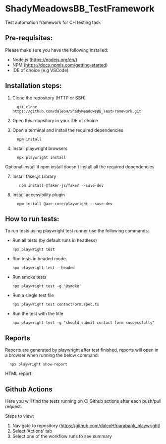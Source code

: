 # ShadyMeadowsBB_TestFramework
Test automation framework for CH testing task

## Pre-requisites:
Please make sure you have the following installed:

+ Node.js (https://nodejs.org/en/)
+ NPM (https://docs.npmjs.com/getting-started)
+ IDE of choice (e.g VSCode)

## Installation steps:
1. Clone the repository (HTTP or SSH)
  
         git clone https://github.com/daleoH/ShadyMeadowsBB_TestFramework.git
4. Open this repository in your IDE of choice
5. Open a terminal and install the required dependencies
   
         npm install       
6. Install playwright browsers 
   
         npx playwright install      
  
Optional install if npm install doesn't install all the required dependencies

7. Install faker.js Library
          
          npm install @faker-js/faker --save-dev
8. Install accessibility plugin
   
         npm install @axe-core/playwright --save-dev

## How to run tests:
To run tests using playwright test runner use the following commands:
+ Run all tests (by default runs in headless)
   
      npx playwright test
      
+ Run tests in headed mode
      
      npx playwright test --headed
      
+ Run smoke tests
      
      npx playwright test -g '@smoke'
+ Run a single test file
      
      npx playwright test contactForm.spec.ts
+ Run the test with the title
      
      npx playwright test -g "should submit contact form successfully"


## Reports
Reports are generated by playwright after test finished, reports will open in a browser when running the below command.

      npx playwright show-report

HTML report:

## Github Actions
Here you will find the tests running on CI Github actions after each push/pull request. 

Steps to view:
1. Navigate to repository (https://github.com/daleoH/parabank_playwright)
2. Select 'Actions' tab
3. Select one of the workflow runs to see summary
